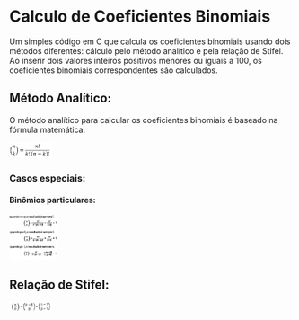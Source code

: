 # Calculo de Coeficientes Binomiais

Um simples código em C que calcula os coeficientes binomiais usando dois métodos diferentes: cálculo pelo método analítico e pela relação de Stifel. Ao inserir dois valores inteiros positivos menores ou iguais a 100, os coeficientes binomiais correspondentes são calculados.


##  Método Analítico:

O método analítico para calcular os coeficientes binomiais é baseado na fórmula matemática:

<img src="./Imagens/coefBinomial.png" alt="Formula analitica" width="15%"/>

### Casos especiais:

####      Binômios particulares:

<img src="./Imagens/particulares.png" alt="Exemplos particulares" width="17%"/>

## Relação de Stifel:

<img src="./Imagens/stifel.png" alt="Relacao de Stifel" width="15%"/>